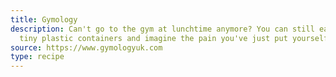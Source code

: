 ```yaml
---
title: Gymology
description: Can't go to the gym at lunchtime anymore? You can still eat from
  tiny plastic containers and imagine the pain you've just put yourself through.
source: https://www.gymologyuk.com
type: recipe
---
```

